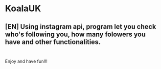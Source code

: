 # KoalaUK <br>
[EN] Using instagram api, program let you check who's following you, how many folowers you have and other functionalities.<br><br>
----
Enjoy and have fun!!!<br>


